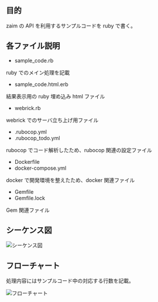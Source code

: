 ## 目的
zaim の API を利用するサンプルコードを ruby で書く。

## 各ファイル説明
- sample_code.rb

ruby でのメイン処理を記載

- sample_code.html.erb

結果表示用の ruby 埋め込み html ファイル

- webrick.rb

webrick でのサーバ立ち上げ用ファイル

- .rubocop.yml
- .rubocop_todo.yml

rubocop でコード解析したため、rubocop 関連の設定ファイル

- Dockerfile
- docker-compose.yml

docker で開発環境を整えたため、docker 関連ファイル

- Gemfile
- Gemfile.lock

Gem 関連ファイル


## シーケンス図

![シーケンス図](https://user-images.githubusercontent.com/64312219/99870949-25ce9700-2c1a-11eb-8268-e27643afca44.png)


## フローチャート
処理内容にはサンプルコード中の対応する行数を記載。

![フローチャート](https://user-images.githubusercontent.com/64312219/99997337-61c35100-2e00-11eb-8054-053e23530cb5.png)

